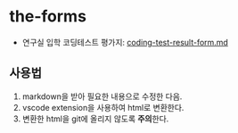# the-forms

- 연구실 입학 코딩테스트 평가지: [coding-test-result-form.md](./coding-test-result-form.md)

## 사용법

1. markdown을 받아 필요한 내용으로 수정한 다음.
2. vscode extension을 사용하여 html로 변환한다.
3. 변환한 html을 git에 올리지 않도록 **주의**한다.

